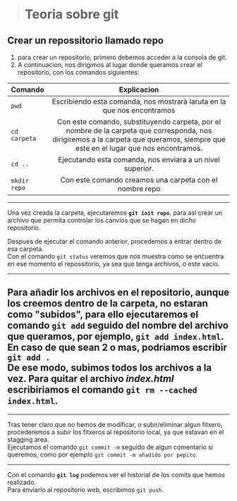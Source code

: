 ># **Teoria sobre git**
## **Crear un repossitorio llamado repo**
 1. para crear un repositorio, primero debemos acceder a la consola de git.  
2. A continuacion, nos dirigimos al lugar donde queramos crear el repositorio, con los comandos siguientes:  

|Comando |Explicacion |  
|:---- |:----: |
|``pwd``|Escribiendo esta comanda, nos mostrarà laruta en la que nos encontramos|
|``cd carpeta``| Con este comando, substituyendo carpeta, por el nombre de la carpeta que corresponda, nos dirigiremos a la carpeta que queramos, siempre que este en el lugar que nos encontramos. |
|``cd ..``| Ejecutando esta comanda, nos enviara a un nivel superior.|  
|``mkdir repo``|Con este comando creamos una carpeta con el nombre repo|
***
Una vez creada la carpeta, ejecutaremos **``git init repo``**, para asi crear un archivo que permita controlar los canvios que se hagan en dicho repositorio.  

Despues de ejecutar el comando anterior, procedemos a entrar dentro de esa carpeta.  
Con el comando ``git status`` veremos que nos muestra como se encuentra en ese momento el repossitorio, ya sea que tenga archivos, o este vacio.  
***
Para añadir los archivos en el repositorio, aunque los creemos dentro de la carpeta, no estaran como "subidos", para ello ejecutaremos el comando ``git add`` seguido del nombre del archivo que queramos, por ejemplo, ``git add index.html``.  
En caso de que sean 2 o mas, podriamos escribir **``git add .``**  
De ese modo, subimos todos los archivos a la vez.
Para quitar el archivo *index.html* escribiriamos el comando ``git rm --cached index.html``.
---
***
Tras tener claro que no hemos de modificar, o subir/eliminar algun fitxero, procederemos a subir los fitxeros al repositorio local, ya que estavan en el stagging area.  
Ejecutamos el comando ``git commit -m`` seguido de algun comentario si queremos, como por ejemplo ``git commit -m añadido por pepito``.  
***
Con el comando **``git log``** podemos ver el historial de los comits que hemos realizado.  
Para enviarlo al repositorio web, escribimos ``git push``.  
  
